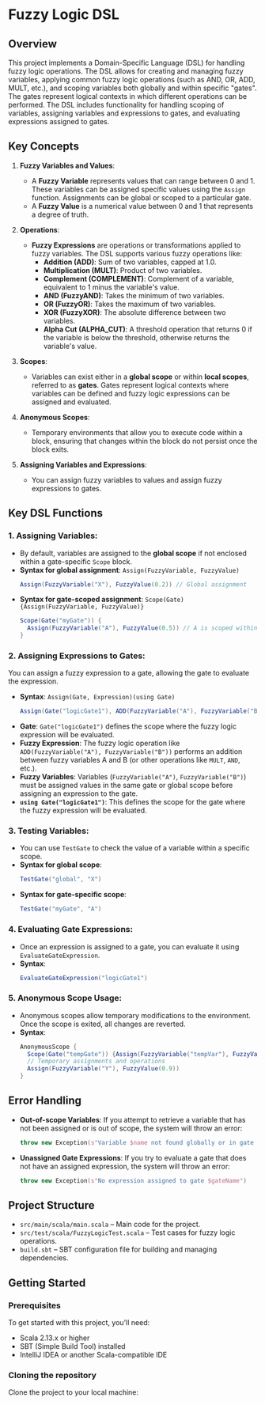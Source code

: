 # Fuzzy Logic DSL

## Overview
This project implements a Domain-Specific Language (DSL) for handling fuzzy logic operations. The DSL allows for creating and managing fuzzy variables, applying common fuzzy logic operations (such as AND, OR, ADD, MULT, etc.), and scoping variables both globally and within specific "gates". The gates represent logical contexts in which different operations can be performed. The DSL includes functionality for handling scoping of variables, assigning variables and expressions to gates, and evaluating expressions assigned to gates.

## Key Concepts

1. **Fuzzy Variables and Values**:
   - A **Fuzzy Variable** represents values that can range between 0 and 1. These variables can be assigned specific values using the `Assign` function. Assignments can be global or scoped to a particular gate.
   - A **Fuzzy Value** is a numerical value between 0 and 1 that represents a degree of truth.

2. **Operations**:
   - **Fuzzy Expressions** are operations or transformations applied to fuzzy variables. The DSL supports various fuzzy operations like:
      - **Addition (ADD)**: Sum of two variables, capped at 1.0.
      - **Multiplication (MULT)**: Product of two variables.
      - **Complement (COMPLEMENT)**: Complement of a variable, equivalent to 1 minus the variable's value.
      - **AND (FuzzyAND)**: Takes the minimum of two variables.
      - **OR (FuzzyOR)**: Takes the maximum of two variables.
      - **XOR (FuzzyXOR)**: The absolute difference between two variables.
      - **Alpha Cut (ALPHA_CUT)**: A threshold operation that returns 0 if the variable is below the threshold, otherwise returns the variable's value.

3. **Scopes**:
   - Variables can exist either in a **global scope** or within **local scopes**, referred to as **gates**. Gates represent logical contexts where variables can be defined and fuzzy logic expressions can be assigned and evaluated.

4. **Anonymous Scopes**:
   - Temporary environments that allow you to execute code within a block, ensuring that changes within the block do not persist once the block exits.

5. **Assigning Variables and Expressions**:
   - You can assign fuzzy variables to values and assign fuzzy expressions to gates.

## Key DSL Functions

### 1. **Assigning Variables**:
   - By default, variables are assigned to the **global scope** if not enclosed within a gate-specific `Scope` block.
   - **Syntax for global assignment**: `Assign(FuzzyVariable, FuzzyValue)`
     ```scala
     Assign(FuzzyVariable("X"), FuzzyValue(0.2)) // Global assignment
     ```
   - **Syntax for gate-scoped assignment**: `Scope(Gate){Assign(FuzzyVariable, FuzzyValue)}`
     ```scala
     Scope(Gate("myGate")) {
       Assign(FuzzyVariable("A"), FuzzyValue(0.5)) // A is scoped within myGate
     }
     ```

### 2. **Assigning Expressions to Gates**:
   You can assign a fuzzy expression to a gate, allowing the gate to evaluate the expression.

   - **Syntax**: `Assign(Gate, Expression)(using Gate)`
     ```scala
     Assign(Gate("logicGate1"), ADD(FuzzyVariable("A"), FuzzyVariable("B")))(using Gate("logicGate1"))
     ```
   - **Gate**: `Gate("logicGate1")` defines the scope where the fuzzy logic expression will be evaluated.
   - **Fuzzy Expression**: The fuzzy logic operation like `ADD(FuzzyVariable("A"), FuzzyVariable("B"))` performs an addition between fuzzy variables A and B (or other operations like `MULT`, `AND`, etc.).
   - **Fuzzy Variables**: Variables (`FuzzyVariable("A")`, `FuzzyVariable("B")`) must be assigned values in the same gate or global scope before assigning an expression to the gate.
   - **`using Gate("logicGate1")`**: This defines the scope for the gate where the fuzzy expression will be evaluated.

### 3. **Testing Variables**:
   - You can use `TestGate` to check the value of a variable within a specific scope.
   - **Syntax for global scope**:
     ```scala
     TestGate("global", "X")
     ```
   - **Syntax for gate-specific scope**:
     ```scala
     TestGate("myGate", "A")
     ```

### 4. **Evaluating Gate Expressions**:
   - Once an expression is assigned to a gate, you can evaluate it using `EvaluateGateExpression`.
   - **Syntax**:
     ```scala
     EvaluateGateExpression("logicGate1")
     ```

### 5. **Anonymous Scope Usage**:
   - Anonymous scopes allow temporary modifications to the environment. Once the scope is exited, all changes are reverted.
   - **Syntax**:
     ```scala
     AnonymousScope {
       Scope(Gate("tempGate")) {Assign(FuzzyVariable("tempVar"), FuzzyValue(0.11))}
       // Temporary assignments and operations
       Assign(FuzzyVariable("Y"), FuzzyValue(0.9))
     }
     ```
## Error Handling
- **Out-of-scope Variables**: If you attempt to retrieve a variable that has not been assigned or is out of scope, the system will throw an error:
  ```scala
  throw new Exception(s"Variable $name not found globally or in gate $gateName")
  ```
- **Unassigned Gate Expressions**: If you try to evaluate a gate that does not have an assigned expression, the system will throw an error:
  ```scala
  throw new Exception(s"No expression assigned to gate $gateName")
  ```


## Project Structure
- `src/main/scala/main.scala` – Main code for the project.
- `src/test/scala/FuzzyLogicTest.scala` – Test cases for fuzzy logic operations.
- `build.sbt` – SBT configuration file for building and managing dependencies.

## Getting Started

### Prerequisites
To get started with this project, you'll need:
- Scala 2.13.x or higher
- SBT (Simple Build Tool) installed
- IntelliJ IDEA or another Scala-compatible IDE

### Cloning the repository
Clone the project to your local machine:
